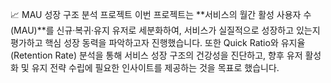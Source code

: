 📈 MAU 성장 구조 분석 프로젝트
이번 프로젝트는 **서비스의 월간 활성 사용자 수(MAU)**를 신규·복귀·유지 유저로 세분화하여, 서비스가 실질적으로 성장하고 있는지 평가하고 핵심 성장 동력을 파악하고자 진행했습니다.
또한 Quick Ratio와 유지율(Retention Rate) 분석을 통해 서비스 성장 구조의 건강성을 진단하고, 향후 유저 활성화 및 유지 전략 수립에 필요한 인사이트를 제공하는 것을 목표로 했습니다.
